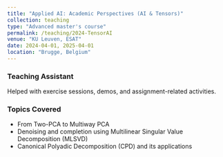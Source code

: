 ```yaml
---
title: "Applied AI: Academic Perspectives (AI & Tensors)"
collection: teaching
type: "Advanced master's course"
permalink: /teaching/2024-TensorAI
venue: "KU Leuven, ESAT"
date: 2024-04-01, 2025-04-01
location: "Brugge, Belgium"
---
```


### Teaching Assistant  
Helped with exercise sessions, demos, and assignment-related activities.

### Topics Covered
- From Two-PCA to Multiway PCA  
- Denoising and completion using Multilinear Singular Value Decomposition (MLSVD)  
- Canonical Polyadic Decomposition (CPD) and its applications
